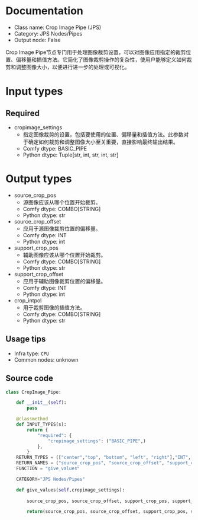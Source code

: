 
# Documentation
- Class name: Crop Image Pipe (JPS)
- Category: JPS Nodes/Pipes
- Output node: False

Crop Image Pipe节点专门用于处理图像裁剪设置，可以对图像应用指定的裁剪位置、偏移量和插值方法。它简化了图像裁剪操作的复杂性，使用户能够定义如何裁剪和调整图像大小，以便进行进一步的处理或可视化。

# Input types
## Required
- cropimage_settings
    - 指定图像裁剪的设置，包括要使用的位置、偏移量和插值方法。此参数对于确定如何裁剪和调整图像大小至关重要，直接影响最终输出结果。
    - Comfy dtype: BASIC_PIPE
    - Python dtype: Tuple[str, int, str, int, str]

# Output types
- source_crop_pos
    - 源图像应该从哪个位置开始裁剪。
    - Comfy dtype: COMBO[STRING]
    - Python dtype: str
- source_crop_offset
    - 应用于源图像裁剪位置的偏移量。
    - Comfy dtype: INT
    - Python dtype: int
- support_crop_pos
    - 辅助图像应该从哪个位置开始裁剪。
    - Comfy dtype: COMBO[STRING]
    - Python dtype: str
- support_crop_offset
    - 应用于辅助图像裁剪位置的偏移量。
    - Comfy dtype: INT
    - Python dtype: int
- crop_intpol
    - 用于裁剪图像的插值方法。
    - Comfy dtype: COMBO[STRING]
    - Python dtype: str


## Usage tips
- Infra type: `CPU`
- Common nodes: unknown


## Source code
```python
class CropImage_Pipe:

    def __init__(self):
        pass

    @classmethod
    def INPUT_TYPES(s):
        return {
            "required": {
                "cropimage_settings": ("BASIC_PIPE",)
            },
        }
    RETURN_TYPES = (["center","top", "bottom", "left", "right"],"INT",["center","top", "bottom", "left", "right"],"INT",["lanczos", "nearest", "bilinear", "bicubic", "area", "nearest-exact"],)
    RETURN_NAMES = ("source_crop_pos", "source_crop_offset", "support_crop_pos", "support_crop_offset", "crop_intpol",)
    FUNCTION = "give_values"

    CATEGORY="JPS Nodes/Pipes"

    def give_values(self,cropimage_settings):
        
        source_crop_pos, source_crop_offset, support_crop_pos, support_crop_offset, crop_intpol = cropimage_settings

        return(source_crop_pos, source_crop_offset, support_crop_pos, support_crop_offset, crop_intpol,)

```
